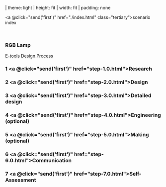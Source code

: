 | theme: light
| height: fit
| width: fit
| padding: none

<a @click="send('first')" href="./index.html" class="tertiary">scenario index</a>

<br>

### RGB Lamp

<f-inline>
<a class="secondary" href="../rgblamp_vision/index.html">E-tools</a>
<a class="secondary" @click="send('first')" href="./step-0.0.html">Design Process</a>
</f-inline>
<br/>

### **1** <a @click="send('first')" href="step-1.0.html">Research</a>
### **2** <a @click="send('first')" href="step-2.0.html">Design</a>
### **3** <a @click="send('first')" href="step-3.0.html">Detailed design</a>
### **4** <a @click="send('first')" href="step-4.0.html">Engineering</a> (optional)
### **5** <a @click="send('first')" href="step-5.0.html">Making</a> (optional)
### **6** <a @click="send('first')" href="step-6.0.html">Communication</a>
### **7** <a @click="send('first')" href="step-7.0.html">Self-Assessment</a>
